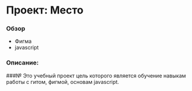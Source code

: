 # Проект: Место

### Обзор
* Фигма
* javascript

### Описание:
###№ Это учебный проект цель которого является обучение навыкам работы с гитом, фигмой, основам javascript.
